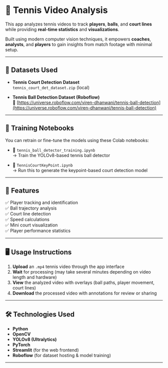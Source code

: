 # 🎾 Tennis Video Analysis

This app analyzes tennis videos to track **players**, **balls**, and **court lines** while providing **real-time statistics** and **visualizations**.

Built using modern computer vision techniques, it empowers **coaches**, **analysts**, and **players** to gain insights from match footage with minimal setup.

---

## 📁 Datasets Used

- **Tennis Court Detection Dataset**  
  `tennis_court_det_dataset.zip` (local)

- **Tennis Ball Detection Dataset (Roboflow)**  
  🔗 [https://universe.roboflow.com/viren-dhanwani/tennis-ball-detection](https://universe.roboflow.com/viren-dhanwani/tennis-ball-detection)

---

## 🧠 Training Notebooks

You can retrain or fine-tune the models using these Colab notebooks:

- 📝 `tennis_ball_detector_training.ipynb`  
  → Train the YOLOv8-based tennis ball detector

- 📝 `TennisCourtKeyPoint.ipynb`  
  → Run this to generate the keypoint-based court detection model

---

## 🚀 Features

✅ Player tracking and identification  
✅ Ball trajectory analysis  
✅ Court line detection  
✅ Speed calculations  
✅ Mini court visualization  
✅ Player performance statistics

---

## 🖥️ Usage Instructions

1. **Upload** an `.mp4` tennis video through the app interface  
2. **Wait** for processing (may take several minutes depending on video length and hardware)  
3. **View** the analyzed video with overlays (ball paths, player movement, court lines)  
4. **Download** the processed video with annotations for review or sharing  

---

## 🛠 Technologies Used

- **Python**
- **OpenCV**
- **YOLOv8 (Ultralytics)**
- **PyTorch**
- **Streamlit** (for the web frontend)
- **Roboflow** (for dataset hosting & model training)

---
